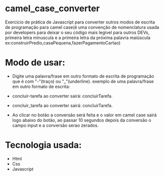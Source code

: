 # camel_case_converter
Exercício de prática de Javascript para converter outros modos de escrita de programação para camel case(é uma convenção de nomenclatura usada por developers para deixar o seu código mais legível para outros DEVs, primeira letra minuscula e a primeira letra da próxima palavra maiúscula ex:construirPredio,casaPequena,fazerPagamentoCartao)
# Modo de usar:
   - Digite uma palavra/frase em outro formato de escrita de programação que é com "-"(traço) ou "_"(underline).
   exemplo de uma palavra/frase em outro formato de escrita:
   - concluir-tarefa ao converter sairá: concluirTarefa.
   - concluir_tarefa ao converter sairá: concluirTarefa.
  
   - Ao clicar no botão a conversão será feita e o valor em camel case sairá logo abaixo do botão, ao passar 10 segundos depois da conversão o campo input e a conversão serao zerados.
  
# Tecnologia usada:
  * Html
  * Css
  * Javascript 
